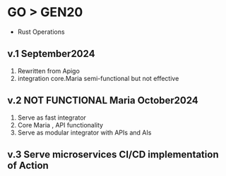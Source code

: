 # GO > GEN20
- Rust Operations

## v.1 September2024
1) Rewritten from Apigo
2) integration  core.Maria semi-functional but not effective

## v.2 NOT FUNCTIONAL Maria October2024
1) Serve as fast integrator 
2) Core Maria , API functionality
3) Serve as modular integrator with APIs and AIs

## v.3 Serve microservices CI/CD implementation of Action
